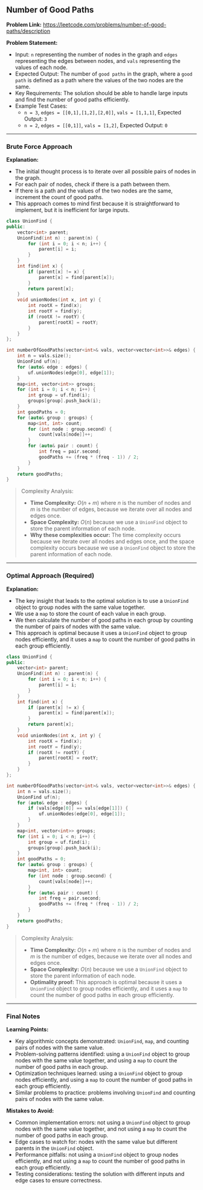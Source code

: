 ## Number of Good Paths
**Problem Link:** https://leetcode.com/problems/number-of-good-paths/description

**Problem Statement:**
- Input: `n` representing the number of nodes in the graph and `edges` representing the edges between nodes, and `vals` representing the values of each node.
- Expected Output: The number of `good paths` in the graph, where a `good path` is defined as a path where the values of the two nodes are the same.
- Key Requirements: The solution should be able to handle large inputs and find the number of good paths efficiently.
- Example Test Cases:
  - `n = 3`, `edges = [[0,1],[1,2],[2,0]]`, `vals = [1,1,1]`, Expected Output: `3`
  - `n = 2`, `edges = [[0,1]]`, `vals = [1,2]`, Expected Output: `0`

---

### Brute Force Approach

**Explanation:**
- The initial thought process is to iterate over all possible pairs of nodes in the graph.
- For each pair of nodes, check if there is a path between them.
- If there is a path and the values of the two nodes are the same, increment the count of good paths.
- This approach comes to mind first because it is straightforward to implement, but it is inefficient for large inputs.

```cpp
class UnionFind {
public:
    vector<int> parent;
    UnionFind(int n) : parent(n) {
        for (int i = 0; i < n; i++) {
            parent[i] = i;
        }
    }
    int find(int x) {
        if (parent[x] != x) {
            parent[x] = find(parent[x]);
        }
        return parent[x];
    }
    void unionNodes(int x, int y) {
        int rootX = find(x);
        int rootY = find(y);
        if (rootX != rootY) {
            parent[rootX] = rootY;
        }
    }
};

int numberOfGoodPaths(vector<int>& vals, vector<vector<int>>& edges) {
    int n = vals.size();
    UnionFind uf(n);
    for (auto& edge : edges) {
        uf.unionNodes(edge[0], edge[1]);
    }
    map<int, vector<int>> groups;
    for (int i = 0; i < n; i++) {
        int group = uf.find(i);
        groups[group].push_back(i);
    }
    int goodPaths = 0;
    for (auto& group : groups) {
        map<int, int> count;
        for (int node : group.second) {
            count[vals[node]]++;
        }
        for (auto& pair : count) {
            int freq = pair.second;
            goodPaths += (freq * (freq - 1)) / 2;
        }
    }
    return goodPaths;
}
```

> Complexity Analysis:
> - **Time Complexity:** $O(n + m)$ where $n$ is the number of nodes and $m$ is the number of edges, because we iterate over all nodes and edges once.
> - **Space Complexity:** $O(n)$ because we use a `UnionFind` object to store the parent information of each node.
> - **Why these complexities occur:** The time complexity occurs because we iterate over all nodes and edges once, and the space complexity occurs because we use a `UnionFind` object to store the parent information of each node.

---

### Optimal Approach (Required)

**Explanation:**
- The key insight that leads to the optimal solution is to use a `UnionFind` object to group nodes with the same value together.
- We use a `map` to store the count of each value in each group.
- We then calculate the number of good paths in each group by counting the number of pairs of nodes with the same value.
- This approach is optimal because it uses a `UnionFind` object to group nodes efficiently, and it uses a `map` to count the number of good paths in each group efficiently.

```cpp
class UnionFind {
public:
    vector<int> parent;
    UnionFind(int n) : parent(n) {
        for (int i = 0; i < n; i++) {
            parent[i] = i;
        }
    }
    int find(int x) {
        if (parent[x] != x) {
            parent[x] = find(parent[x]);
        }
        return parent[x];
    }
    void unionNodes(int x, int y) {
        int rootX = find(x);
        int rootY = find(y);
        if (rootX != rootY) {
            parent[rootX] = rootY;
        }
    }
};

int numberOfGoodPaths(vector<int>& vals, vector<vector<int>>& edges) {
    int n = vals.size();
    UnionFind uf(n);
    for (auto& edge : edges) {
        if (vals[edge[0]] == vals[edge[1]]) {
            uf.unionNodes(edge[0], edge[1]);
        }
    }
    map<int, vector<int>> groups;
    for (int i = 0; i < n; i++) {
        int group = uf.find(i);
        groups[group].push_back(i);
    }
    int goodPaths = 0;
    for (auto& group : groups) {
        map<int, int> count;
        for (int node : group.second) {
            count[vals[node]]++;
        }
        for (auto& pair : count) {
            int freq = pair.second;
            goodPaths += (freq * (freq - 1)) / 2;
        }
    }
    return goodPaths;
}
```

> Complexity Analysis:
> - **Time Complexity:** $O(n + m)$ where $n$ is the number of nodes and $m$ is the number of edges, because we iterate over all nodes and edges once.
> - **Space Complexity:** $O(n)$ because we use a `UnionFind` object to store the parent information of each node.
> - **Optimality proof:** This approach is optimal because it uses a `UnionFind` object to group nodes efficiently, and it uses a `map` to count the number of good paths in each group efficiently.

---

### Final Notes

**Learning Points:**
- Key algorithmic concepts demonstrated: `UnionFind`, `map`, and counting pairs of nodes with the same value.
- Problem-solving patterns identified: using a `UnionFind` object to group nodes with the same value together, and using a `map` to count the number of good paths in each group.
- Optimization techniques learned: using a `UnionFind` object to group nodes efficiently, and using a `map` to count the number of good paths in each group efficiently.
- Similar problems to practice: problems involving `UnionFind` and counting pairs of nodes with the same value.

**Mistakes to Avoid:**
- Common implementation errors: not using a `UnionFind` object to group nodes with the same value together, and not using a `map` to count the number of good paths in each group.
- Edge cases to watch for: nodes with the same value but different parents in the `UnionFind` object.
- Performance pitfalls: not using a `UnionFind` object to group nodes efficiently, and not using a `map` to count the number of good paths in each group efficiently.
- Testing considerations: testing the solution with different inputs and edge cases to ensure correctness.